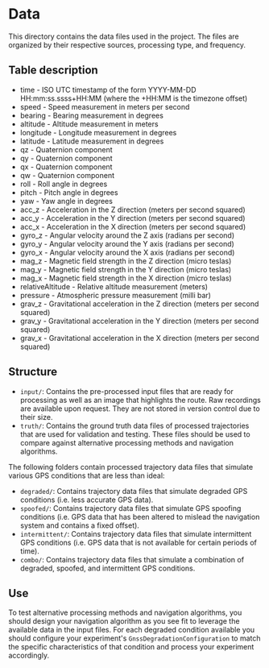 # Data

This directory contains the data files used in the project. The files are organized by their respective sources, processing type, and frequency.

## Table description

* time - ISO UTC timestamp of the form YYYY-MM-DD HH:mm:ss.ssss+HH:MM (where the +HH:MM is the timezone offset)
* speed - Speed measurement in meters per second
* bearing - Bearing measurement in degrees
* altitude - Altitude measurement in meters
* longitude - Longitude measurement in degrees
* latitude - Latitude measurement in degrees
* qz - Quaternion component
* qy - Quaternion component
* qx - Quaternion component
* qw - Quaternion component
* roll - Roll angle in degrees
* pitch - Pitch angle in degrees
* yaw - Yaw angle in degrees
* acc_z - Acceleration in the Z direction (meters per second squared)
* acc_y - Acceleration in the Y direction (meters per second squared)
* acc_x - Acceleration in the X direction (meters per second squared)
* gyro_z - Angular velocity around the Z axis (radians per second)
* gyro_y - Angular velocity around the Y axis (radians per second)
* gyro_x - Angular velocity around the X axis (radians per second)
* mag_z - Magnetic field strength in the Z direction (micro teslas)
* mag_y - Magnetic field strength in the Y direction (micro teslas)
* mag_x - Magnetic field strength in the X direction (micro teslas)
* relativeAltitude - Relative altitude measurement (meters)
* pressure - Atmospheric pressure measurement (milli bar)
* grav_z - Gravitational acceleration in the Z direction (meters per second squared)
* grav_y - Gravitational acceleration in the Y direction (meters per second squared)
* grav_x - Gravitational acceleration in the X direction (meters per second squared)

## Structure

- `input/`: Contains the pre-processed input files that are ready for processing as well as an image that highlights the route. Raw recordings are available upon request. They are not stored in version control due to their size.
- `truth/`: Contains the ground truth data files of processed trajectories that are used for validation and testing. These files should be used to compare against alternative processing methods and navigation algorithms.

The following folders contain processed trajectory data files that simulate various GPS conditions that are less than ideal:

- `degraded/`: Contains trajectory data files that simulate degraded GPS conditions (i.e. less accurate GPS data).
- `spoofed/`: Contains trajectory data files that simulate GPS spoofing conditions (i.e. GPS data that has been altered to mislead the navigation system and contains a fixed offset).
- `intermittent/`: Contains trajectory data files that simulate intermittent GPS conditions (i.e. GPS data that is not available for certain periods of time).
- `combo/`: Contains trajectory data files that simulate a combination of degraded, spoofed, and intermittent GPS conditions.

## Use

To test alternative processing methods and navigation algorithms, you should design your navigation algorithm as you see fit to leverage the available data in the input files. For each degraded condition available you should configure your experiment's `GnssDegradationConfiguration` to match the specific characteristics of that condition and process your experiment accordingly.